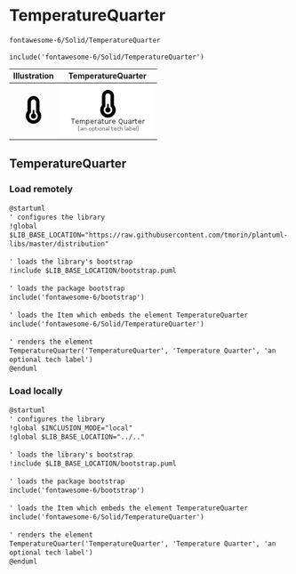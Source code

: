 # TemperatureQuarter


```text
fontawesome-6/Solid/TemperatureQuarter
```

```text
include('fontawesome-6/Solid/TemperatureQuarter')
```



| Illustration | TemperatureQuarter |
| :---: | :---: |
| ![illustration for Illustration](../../fontawesome-6/Solid/TemperatureQuarter.png) | ![illustration for TemperatureQuarter](../../fontawesome-6/Solid/TemperatureQuarter.Local.png) |




## TemperatureQuarter

### Load remotely
```plantuml
@startuml
' configures the library
!global $LIB_BASE_LOCATION="https://raw.githubusercontent.com/tmorin/plantuml-libs/master/distribution"

' loads the library's bootstrap
!include $LIB_BASE_LOCATION/bootstrap.puml

' loads the package bootstrap
include('fontawesome-6/bootstrap')

' loads the Item which embeds the element TemperatureQuarter
include('fontawesome-6/Solid/TemperatureQuarter')

' renders the element
TemperatureQuarter('TemperatureQuarter', 'Temperature Quarter', 'an optional tech label')
@enduml
```

### Load locally
```plantuml
@startuml
' configures the library
!global $INCLUSION_MODE="local"
!global $LIB_BASE_LOCATION="../.."

' loads the library's bootstrap
!include $LIB_BASE_LOCATION/bootstrap.puml

' loads the package bootstrap
include('fontawesome-6/bootstrap')

' loads the Item which embeds the element TemperatureQuarter
include('fontawesome-6/Solid/TemperatureQuarter')

' renders the element
TemperatureQuarter('TemperatureQuarter', 'Temperature Quarter', 'an optional tech label')
@enduml
```

